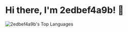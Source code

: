 # Hi there, I'm 2edbef4a9b! 👋

<picture>
  <source
    srcset="https://github-statistics-2edbef4a9bs-projects.vercel.app/api/top-langs/?username=2edbef4a9b&layout=compact&show_icons=true&langs_count=8&hide_border=true&theme=tokyonight&hide=CSS,HTML,Perl,JavaScript,Jupyter%20Notebook,Makefile&"
    media="(prefers-color-scheme: dark)"
  />
  <source
    srcset="https://github-statistics-2edbef4a9bs-projects.vercel.app/api/top-langs/?username=2edbef4a9b&layout=compact&show_icons=true&langs_count=8&hide_border=true&theme=default&hide=CSS,HTML,Perl,JavaScript,Jupyter%20Notebook,Makefile&"
    media="(prefers-color-scheme: light), (prefers-color-scheme: no-preference)"
  />
  <img
    src="https://github-statistics-2edbef4a9bs-projects.vercel.app/api/top-langs/?username=2edbef4a9b&layout=compact&show_icons=true&langs_count=8&hide_border=true&theme=tokyonight&hide=CSS,HTML,Perl,JavaScript,Jupyter%20Notebook,Makefile&"
    alt="2edbef4a9b's Top Languages" />
</picture>
